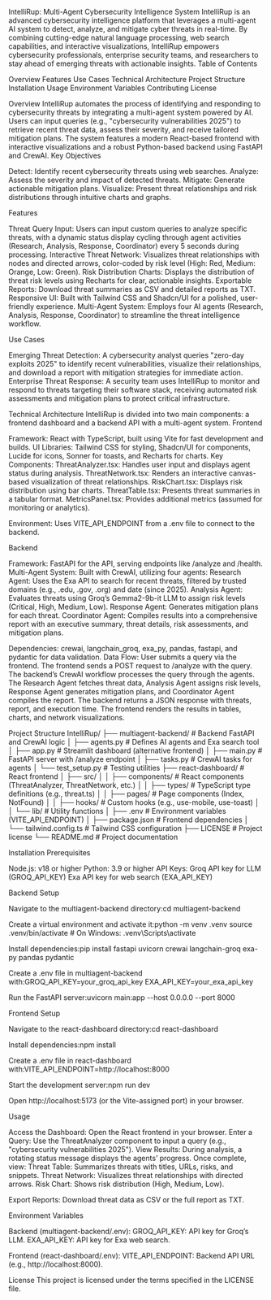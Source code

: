 IntelliRup: Multi-Agent Cybersecurity Intelligence System
IntelliRup is an advanced cybersecurity intelligence platform that leverages a multi-agent AI system to detect, analyze, and mitigate cyber threats in real-time. By combining cutting-edge natural language processing, web search capabilities, and interactive visualizations, IntelliRup empowers cybersecurity professionals, enterprise security teams, and researchers to stay ahead of emerging threats with actionable insights.
Table of Contents

Overview
Features
Use Cases
Technical Architecture
Project Structure
Installation
Usage
Environment Variables
Contributing
License

Overview
IntelliRup automates the process of identifying and responding to cybersecurity threats by integrating a multi-agent system powered by AI. Users can input queries (e.g., "cybersecurity vulnerabilities 2025") to retrieve recent threat data, assess their severity, and receive tailored mitigation plans. The system features a modern React-based frontend with interactive visualizations and a robust Python-based backend using FastAPI and CrewAI.
Key Objectives

Detect: Identify recent cybersecurity threats using web searches.
Analyze: Assess the severity and impact of detected threats.
Mitigate: Generate actionable mitigation plans.
Visualize: Present threat relationships and risk distributions through intuitive charts and graphs.

Features

Threat Query Input: Users can input custom queries to analyze specific threats, with a dynamic status display cycling through agent activities (Research, Analysis, Response, Coordinator) every 5 seconds during processing.
Interactive Threat Network: Visualizes threat relationships with nodes and directed arrows, color-coded by risk level (High: Red, Medium: Orange, Low: Green).
Risk Distribution Charts: Displays the distribution of threat risk levels using Recharts for clear, actionable insights.
Exportable Reports: Download threat summaries as CSV and detailed reports as TXT.
Responsive UI: Built with Tailwind CSS and Shadcn/UI for a polished, user-friendly experience.
Multi-Agent System: Employs four AI agents (Research, Analysis, Response, Coordinator) to streamline the threat intelligence workflow.

Use Cases

Emerging Threat Detection: A cybersecurity analyst queries "zero-day exploits 2025" to identify recent vulnerabilities, visualize their relationships, and download a report with mitigation strategies for immediate action.
Enterprise Threat Response: A security team uses IntelliRup to monitor and respond to threats targeting their software stack, receiving automated risk assessments and mitigation plans to protect critical infrastructure.

Technical Architecture
IntelliRup is divided into two main components: a frontend dashboard and a backend API with a multi-agent system.
Frontend

Framework: React with TypeScript, built using Vite for fast development and builds.
UI Libraries: Tailwind CSS for styling, Shadcn/UI for components, Lucide for icons, Sonner for toasts, and Recharts for charts.
Key Components:
ThreatAnalyzer.tsx: Handles user input and displays agent status during analysis.
ThreatNetwork.tsx: Renders an interactive canvas-based visualization of threat relationships.
RiskChart.tsx: Displays risk distribution using bar charts.
ThreatTable.tsx: Presents threat summaries in a tabular format.
MetricsPanel.tsx: Provides additional metrics (assumed for monitoring or analytics).


Environment: Uses VITE_API_ENDPOINT from a .env file to connect to the backend.

Backend

Framework: FastAPI for the API, serving endpoints like /analyze and /health.
Multi-Agent System: Built with CrewAI, utilizing four agents:
Research Agent: Uses the Exa API to search for recent threats, filtered by trusted domains (e.g., .edu, .gov, .org) and date (since 2025).
Analysis Agent: Evaluates threats using Groq’s Gemma2-9b-it LLM to assign risk levels (Critical, High, Medium, Low).
Response Agent: Generates mitigation plans for each threat.
Coordinator Agent: Compiles results into a comprehensive report with an executive summary, threat details, risk assessments, and mitigation plans.


Dependencies: crewai, langchain_groq, exa_py, pandas, fastapi, and pydantic for data validation.
Data Flow:
User submits a query via the frontend.
The frontend sends a POST request to /analyze with the query.
The backend’s CrewAI workflow processes the query through the agents.
The Research Agent fetches threat data, Analysis Agent assigns risk levels, Response Agent generates mitigation plans, and Coordinator Agent compiles the report.
The backend returns a JSON response with threats, report, and execution time.
The frontend renders the results in tables, charts, and network visualizations.



Project Structure
IntelliRup/
├── multiagent-backend/         # Backend FastAPI and CrewAI logic
│   ├── agents.py              # Defines AI agents and Exa search tool
│   ├── app.py                # Streamlit dashboard (alternative frontend)
│   ├── main.py               # FastAPI server with /analyze endpoint
│   ├── tasks.py              # CrewAI tasks for agents
│   └── test_setup.py         # Testing utilities
├── react-dashboard/           # React frontend
│   ├── src/
│   │   ├── components/       # React components (ThreatAnalyzer, ThreatNetwork, etc.)
│   │   ├── types/            # TypeScript type definitions (e.g., threat.ts)
│   │   ├── pages/            # Page components (Index, NotFound)
│   │   ├── hooks/            # Custom hooks (e.g., use-mobile, use-toast)
│   │   └── lib/              # Utility functions
│   ├── .env                  # Environment variables (VITE_API_ENDPOINT)
│   ├── package.json          # Frontend dependencies
│   └── tailwind.config.ts    # Tailwind CSS configuration
├── LICENSE                   # Project license
└── README.md                 # Project documentation

Installation
Prerequisites

Node.js: v18 or higher
Python: 3.9 or higher
API Keys:
Groq API key for LLM (GROQ_API_KEY)
Exa API key for web search (EXA_API_KEY)



Backend Setup

Navigate to the multiagent-backend directory:cd multiagent-backend


Create a virtual environment and activate it:python -m venv .venv
source .venv/bin/activate  # On Windows: .venv\Scripts\activate


Install dependencies:pip install fastapi uvicorn crewai langchain-groq exa-py pandas pydantic


Create a .env file in multiagent-backend with:GROQ_API_KEY=your_groq_api_key
EXA_API_KEY=your_exa_api_key


Run the FastAPI server:uvicorn main:app --host 0.0.0.0 --port 8000



Frontend Setup

Navigate to the react-dashboard directory:cd react-dashboard


Install dependencies:npm install


Create a .env file in react-dashboard with:VITE_API_ENDPOINT=http://localhost:8000


Start the development server:npm run dev


Open http://localhost:5173 (or the Vite-assigned port) in your browser.

Usage

Access the Dashboard: Open the React frontend in your browser.
Enter a Query: Use the ThreatAnalyzer component to input a query (e.g., "cybersecurity vulnerabilities 2025").
View Results: During analysis, a rotating status message displays the agents’ progress. Once complete, view:
Threat Table: Summarizes threats with titles, URLs, risks, and snippets.
Threat Network: Visualizes threat relationships with directed arrows.
Risk Chart: Shows risk distribution (High, Medium, Low).


Export Reports: Download threat data as CSV or the full report as TXT.

Environment Variables

Backend (multiagent-backend/.env):
GROQ_API_KEY: API key for Groq’s LLM.
EXA_API_KEY: API key for Exa web search.


Frontend (react-dashboard/.env):
VITE_API_ENDPOINT: Backend API URL (e.g., http://localhost:8000).

License
This project is licensed under the terms specified in the LICENSE file.
